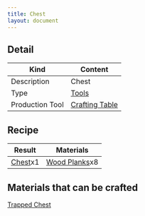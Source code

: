 ```yaml
---
title: Chest
layout: document
---
```

## Detail

|Kind|Content|
|---|---|
|Description|Chest|
|Type|[Tools](Tools)|
|Production Tool|[Crafting Table](Crafting_Table)|

## Recipe

|Result|Materials|
|---|---|
|[Chest](Chest)x1|[Wood Planks](Wood_Planks)x8|

## Materials that can be crafted

[Trapped Chest](Trapped_Chest)
